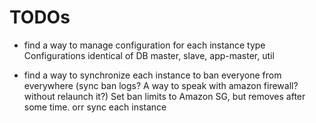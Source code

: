 # TODOs
* find a way to manage configuration for each instance type
Configurations identical of DB master, slave, app-master, util

* find a way to synchronize each instance to ban everyone from everywhere (sync ban logs? A way to speak with amazon firewall? without relaunch it?)
Set ban limits to Amazon SG, but removes after some time. orr
sync each instance 